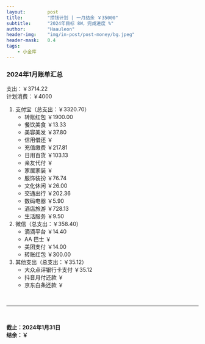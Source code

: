 ```yaml
---
layout:        post
title:         "攒钱计划 | 一月结余 ￥35000"
subtitle:      "2024年目标 8W，完成进度 %"
author:        "Haauleon"
header-img:    "img/in-post/post-money/bg.jpeg"
header-mask:   0.4
tags:
    - 小金库
---
```


### 2024年1月账单汇总             
支出：￥3714.22         
计划消费：￥4000        

1. 支付宝（总支出：￥3320.70）   
    - 转账红包 ￥1900.00   
    - 餐饮美食 ￥13.33    
    - 美容美发 ￥37.80     
    - 信用借还 ￥    
    - 充值缴费 ￥217.81     
    - 日用百货 ￥103.13           
    - 亲友代付 ￥     
    - 家居家装 ￥    
    - 服饰装扮 ￥76.74    
    - 文化休闲 ￥26.00    
    - 交通出行 ￥202.36   
    - 数码电器 ￥5.90     
    - 酒店旅游 ￥728.13    
    - 生活服务 ￥9.50           
2. 微信（总支出：￥358.40）      
    - 滴滴平台 ￥14.40      
    - AA 巴士 ￥    
    - 美团支付 ￥14.00
    - 转账红包 ￥300.00       
3. 其他支出（总支出：￥35.12）     
    - 大众点评银行卡支付 ￥35.12    
    - 抖音月付还款 ￥    
    - 京东白条还款 ￥   

<br>

---

<br>

**截止：2024年1月31日**      
**结余：￥**        
